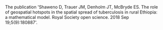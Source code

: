 The publication 'Shaweno D, Trauer JM, Denholm JT, McBryde ES. The role of geospatial hotspots in the spatial spread of tuberculosis in rural Ethiopia: a mathematical model. Royal Society open science. 2018 Sep 19;5(9):180887'. 
